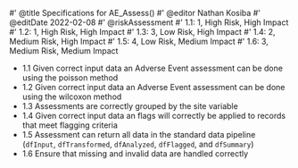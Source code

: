 #' @title Specifications for AE_Assess()
#' @editor Nathan Kosiba
#' @editDate 2022-02-08
#' @riskAssessment
#' 1.1: 1, High Risk, High Impact
#' 1.2: 1, High Risk, High Impact
#' 1.3: 3, Low Risk, High Impact
#' 1.4: 2, Medium Risk, High Impact
#' 1.5: 4, Low Risk, Medium Impact
#' 1.6: 3, Medium Risk, Medium Impact

+ 1.1 Given correct input data an Adverse Event assessment can be done using 
the poisson method
+ 1.2 Given correct input data an Adverse Event assessment can be done using 
the wilcoxon method
+ 1.3 Assessments are correctly grouped by the site variable
+ 1.4 Given correct input data an flags will correctly be applied to records that 
meet flagging criteria
+ 1.5 Assessment can return all data in the standard data pipeline
(`dfInput`, `dfTransformed`, `dfAnalyzed`, `dfFlagged`, and `dfSummary`)
+ 1.6 Ensure that missing and invalid data are handled correctly
